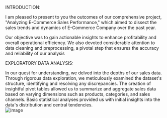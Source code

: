 INTRODUCTION:

I am pleased to present to you the outcomes of our comprehensive project, "Analyzing E-Commerce Sales Performance," which aimed to dissect the sales trends and dynamics of E-Commerce Company over the past year.

Our objective was to gain actionable insights to enhance profitability and overall operational efficiency. We also devoted considerable attention to data cleaning and preprocessing, a pivotal step that ensures the accuracy and reliability of our analysis

EXPLORATORY DATA ANALYSIS:

In our quest for understanding, we delved into the depths of our sales data. Through rigorous data exploration, we meticulously examined the dataset's structure, identifying and resolving any discrepancies.
The creation of insightful pivot tables allowed us to summarize and aggregate sales data based on varying dimensions such as products, categories, and sales channels.
Basic statistical analyses provided us with initial insights into the data's distribution and central tendencies.            
![image](https://github.com/Prasannakumar0408/Sales_Analysis/assets/121532353/5f829a6b-bd04-4fa9-b294-92d2770d86a3)

